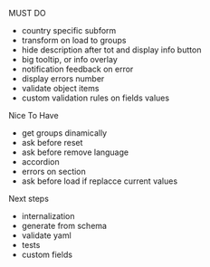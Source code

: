 MUST DO
- country specific subform
- transform on load to groups
- hide description after tot and display info button
- big tooltip, or info overlay
- notification feedback on error
- display errors number
- validate object items
- custom validation rules on fields values

Nice To Have
- get groups dinamically
- ask before reset
- ask before remove language
- accordion
- errors on section
- ask before load if replacce current values

Next steps
- internalization
- generate from schema
- validate yaml
- tests
- custom fields
